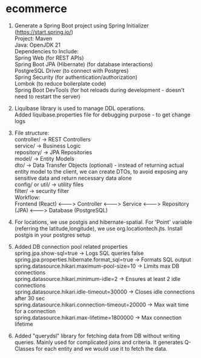 # ecommerce

1. Generate a Spring Boot project using Spring Initializer (https://start.spring.io/)<br>
Project: Maven<br>
Java: OpenJDK 21<br>
Dependencies to Include:<br>
Spring Web (for REST APIs)<br>
Spring Boot JPA (Hibernate) (for database interactions)<br>
PostgreSQL Driver (to connect with Postgres)<br>
Spring Security (for authentication/authorization)<br>
Lombok (to reduce boilerplate code)<br>
Spring Boot DevTools (for hot reloads during development - doesn't need to restart the server)<br>

2. Liquibase library is used to manage DDL operations.<br>
Added liquibase.properties file for debugging purpose - to get change logs

3. File structure:<br>
controller/ -> REST Controllers<br>
service/ -> Business Logic<br>
repository/ -> JPA Repositories<br>
model/ -> Entity Models<br>
dto/ -> Data Transfer Objects (optional) - instead of returning actual entity model to the client, we can create DTOs, to avoid exposing any sensitive data and return necessary data alone<br>
config/ or util/ -> utility files<br>
filter/ -> security filter<br>
Workflow:<br>
Frontend (React)  <--->  Controller  <--->  Service  <--->  Repository (JPA)  <--->  Database (PostgreSQL)<br>

4. For locations, we use postgis and hibernate-spatial. For 'Point' variable (referring the latitude,longitude), we 
   use org.locationtech.jts. Install postgis in your postgres setup

5. Added DB connection pool related properties<br>
spring.jpa.show-sql=true -> Logs SQL queries	false<br>
spring.jpa.properties.hibernate.format_sql=true -> Formats SQL output<br>
spring.datasource.hikari.maximum-pool-size=10 -> Limits max DB connections<br>
spring.datasource.hikari.minimum-idle=2 -> Ensures at least 2 idle connections<br>
spring.datasource.hikari.idle-timeout=30000 -> Closes idle connections after 30 sec<br>
spring.datasource.hikari.connection-timeout=20000 -> Max wait time for a connection<br>
spring.datasource.hikari.max-lifetime=1800000 -> Max connection lifetime

6. Added "querydsl" library for fetching data from DB without writing queries. Mainly used for complicated joins and 
   criteria. It generates Q-Classes for each entity and we would use it to fetch the data.







